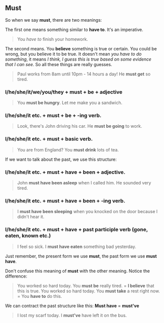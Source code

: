 ## Must

So when we say **must**, there are two meanings:

The first one means something similar to **have to**. It's an imperative.
> You *have to* finish your homework.

The second means. You **believe** something is true or certain. You could be wrong, but you believe it to be true.
It doesn't mean *you have to do something*, it means *I think, I guess this is true based on some evidence that I can see*.
So all these things are really guesses.
> Paul works from 8am until 10pm - 14 hours a day! He **must get** so tired.

### I/he/she/it/we/you/they + must + be + adjective
> You **must be hungry**. Let me make you a sandwich.

### I/he/she/it etc. + must + be + -ing verb.
> Look, there's John driving his car. He **must be going** to work.

### I/he/she/it etc. + must + basic verb.
> You are from England? You **must drink** lots of tea.

If we want to talk about the past, we use this structure:
### I/he/she/it etc. + must + have + been + adjective.
> John **must have been asleep** when I called him. He sounded very tired.

### I/he/she/it etc. + must + have + been + -ing verb.
> I **must have been sleeping** when you knocked on the door because I didn't hear it.

### I/he/she/it etc. + must + have + past participle verb (gone, eaten, known etc.)
> I feel so sick. I **must have eaten** something bad yesterday.

Just remember, the present form we use **must**, the past form we use **must have**.

Don't confuse this meaning of **must** with the other meaning. Notice the difference:
> You worked so hard today. You **must be** really tired. = **I believe** that this is true.
> You worked so hard today. You **must take** a rest right now. = You **have to** do this.

We can contract the past structure like this:
**Must have** = **must've**
> I lost my scarf today. I **must've** have left it on the bus.
